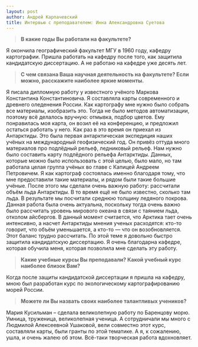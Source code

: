 ```yaml
---
layout: post
author: Андрей Карпачевский
title: Интервью с преподавателем: Инна Александровна Суетова
---
```


>  **В какие годы Вы работали на факультете?**

Я окончила географический факультет МГУ в 1960 году, кафедру картографии. Пришла работать на кафедру после того, как защитила кандидатскую диссертацию. А не работаю на кафедре уже десять лет.

> **С чем связана Ваша научная деятельность на факультете? Если можно, расскажите наиболее яркие моменты.**

Я писала дипломную работу у известного учёного Маркова Константина Константиновича. Я составляла карты современного и древнего оледенения России. Как картографу мне нужно было собрать все материалы, изобразить это. Тогда не было методов автоматизации, поэтому всё делалось вручную: отмывка, подбор цветов. Ему понравилась моя карта, он возил её на конференцию, и предложил остаться работать у него. Как раз в это время он приехал из Антарктиды. Это была первая антарктическая экспедиция наших учёных на международный геофизический год. Он привёз оттуда много материалов про подлёдный рельеф, ледниковый рельеф. Нам нужно было составить карту подлёдного рельефа Антарктиды. Данных, которые можно было использовать с этой целью, было мало, но там работала целая группа учёных во главе с Капицей Андреем Петровичем. Я как картограф состоялась именно благодаря тому, что мне предоставили такие материалы, и рядом были такие большие учёные. После этого мы сделали очень важную работу: рассчитали объём льда Антарктиды. В то время ещё не было известно, сколько там льда. В результате мы посчитали среднюю толщину ледяного покрова. Данная работа была очень актуальна, поскольку тогда очень важно было рассчитать уровень мирового океана в связи с таянием льда, отколом айсбергов. В данный момент считается, что Арктика тает очень интенсивно, а насчет Антарктиды мнения ученых расходятся: кто-то говорит, что объём уменьшается, а кто-то — что он возобновляется. Этот баланс трудно рассчитать. По этой теме я довольно быстро защитила кандидатскую диссертацию. Я очень благодарна кафедре, которая обучила меня, которая позволила мне сделать эту работу.

> **Какие учебные курсы Вы преподавали? Какой учебный курс наиболее близок Вам?**

Когда после защиты кандидатской диссертации я пришла на кафедру, мною был разработан курс по экологическому картографированию морей России.

> **Можете ли Вы назвать своих наиболее талантливых учеников?**

Мария Кусильман – сделала великолепную работу по Баренцову морю. Умница, труженица, великолепная ученица. А сотрудничали мы много с Людмилой Алексеевной Ушаковой, вели совместно этот курс, составляли карты, были гранты по этой тематике. А я, к сожалению, ушла, и очень жалею об этом. Всё-таки творческая работа вдохновляет.